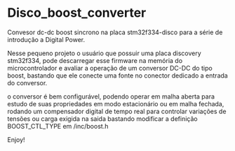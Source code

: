 # Disco_boost_converter
Convesor dc-dc boost sincrono na placa stm32f334-disco para a série de introdução a Digital Power.

Nesse pequeno projeto o usuário que possuir uma placa discovery stm32f334, pode descarregar esse firmware
na memória do microcontrolador e avaliar a operação de um conversor DC-DC do tipo boost, bastando que ele conecte
uma fonte no conector dedicado a entrada do conversor.

o conversor é bem configurável, podendo operar em malha aberta para estudo de suas propriedades em modo
estacionário ou em malha fechada, rodando um compensador digital de tempo real para controlar variações
de tensões ou carga exigida na saida bastando modificar a definição BOOST_CTL_TYPE em /inc/boost.h

Enjoy!
 

